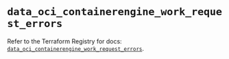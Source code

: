 # `data_oci_containerengine_work_request_errors`

Refer to the Terraform Registry for docs: [`data_oci_containerengine_work_request_errors`](https://registry.terraform.io/providers/oracle/oci/7.19.0/docs/data-sources/containerengine_work_request_errors).
